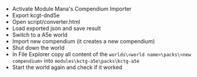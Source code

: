 * Activate Module Mana's Compendium Importer
* Export kcgt-dnd5e
* Open script/converter.html
* Load exported json and save result
* Switch to a A5e world
* Import new compendium (it creates a new compendium)
* Shut down the world
* In File Explorer copy all content of the `worlds\<world name>\packs\<new compendium>` into `modules\kctg-a5e\packs\kctg-a5e`
* Start the world again and check if it worked
